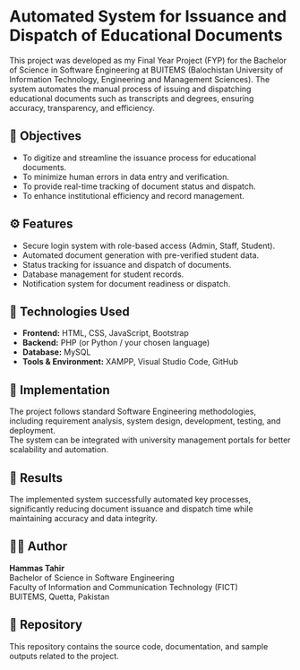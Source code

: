 # Automated System for Issuance and Dispatch of Educational Documents

This project was developed as my Final Year Project (FYP) for the Bachelor of Science in Software Engineering at BUITEMS (Balochistan University of Information Technology, Engineering and Management Sciences). The system automates the manual process of issuing and dispatching educational documents such as transcripts and degrees, ensuring accuracy, transparency, and efficiency.

## 🎯 Objectives
- To digitize and streamline the issuance process for educational documents.
- To minimize human errors in data entry and verification.
- To provide real-time tracking of document status and dispatch.
- To enhance institutional efficiency and record management.

## ⚙️ Features
- Secure login system with role-based access (Admin, Staff, Student).
- Automated document generation with pre-verified student data.
- Status tracking for issuance and dispatch of documents.
- Database management for student records.
- Notification system for document readiness or dispatch.

## 🧰 Technologies Used
- **Frontend:** HTML, CSS, JavaScript, Bootstrap  
- **Backend:** PHP (or Python / your chosen language)  
- **Database:** MySQL  
- **Tools & Environment:** XAMPP, Visual Studio Code, GitHub  

## 🧪 Implementation
The project follows standard Software Engineering methodologies, including requirement analysis, system design, development, testing, and deployment.  
The system can be integrated with university management portals for better scalability and automation.

## 📄 Results
The implemented system successfully automated key processes, significantly reducing document issuance and dispatch time while maintaining accuracy and data integrity.

## 👨‍💻 Author
**Hammas Tahir**  
Bachelor of Science in Software Engineering  
Faculty of Information and Communication Technology (FICT)  
BUITEMS, Quetta, Pakistan  

## 🔗 Repository
This repository contains the source code, documentation, and sample outputs related to the project.  
